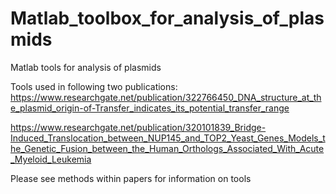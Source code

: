 # Matlab_toolbox_for_analysis_of_plasmids
Matlab tools for analysis of plasmids

Tools used in following two publications:
https://www.researchgate.net/publication/322766450_DNA_structure_at_the_plasmid_origin-of-Transfer_indicates_its_potential_transfer_range

https://www.researchgate.net/publication/320101839_Bridge-Induced_Translocation_between_NUP145_and_TOP2_Yeast_Genes_Models_the_Genetic_Fusion_between_the_Human_Orthologs_Associated_With_Acute_Myeloid_Leukemia

Please see methods within papers for information on tools
